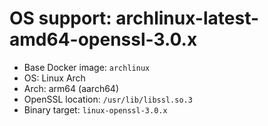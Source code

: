 # OS support: archlinux-latest-amd64-openssl-3.0.x

- Base Docker image: `archlinux`
- OS: Linux Arch
- Arch: arm64 (aarch64)
- OpenSSL location: `/usr/lib/libssl.so.3`
- Binary target: `linux-openssl-3.0.x`

